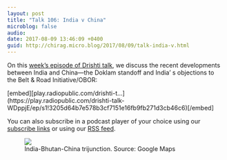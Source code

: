 ```yaml
---
layout: post
title: "Talk 106: India v China"
microblog: false
audio: 
date: 2017-08-09 13:46:09 +0400
guid: http://chirag.micro.blog/2017/08/09/talk-india-v.html
---
```

<p>On this <a href="http://talk.ekdrishti.in/e/355e634c9414beL/" target="_blank">week’s episode of Drishti talk</a>, we discuss the recent developments between India and China—the Doklam standoff and India’ s objections to the Belt &amp; Road Initiative/OBOR:</p>
[embed][play.radiopublic.com/drishti-t...](https://play.radiopublic.com/drishti-talk-WDppjE/ep/s1!3205d64b7e578b3cf7151e16fb9fb271d3cb46c6)[/embed]
<p>You can also subscribe in a podcast player of your choice using our <a href="http://talk.ekdrishti.in/e/355e634c9414beL/" target="_blank">subscribe links</a> or using our <a href="http://talk.ekdrishti.in/rss" target="_blank">RSS feed</a>.</p>
<figure class="wp-caption">

<img src="https://cdtestweb.files.wordpress.com/2017/08/f1be4-1lb86lg1pmi0l6lqe2gy1za2x.jpeg">

<figcaption class="wp-caption-text">India-Bhutan-China trijunction. Source: Google Maps</figcaption></figure>

